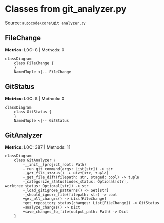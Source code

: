 # Classes from git_analyzer.py

Source: `autocode\core\git_analyzer.py`

## FileChange

**Metrics:** LOC: 8 | Methods: 0

```mermaid
classDiagram
    class FileChange {
    }
    NamedTuple <|-- FileChange

```

## GitStatus

**Metrics:** LOC: 8 | Methods: 0

```mermaid
classDiagram
    class GitStatus {
    }
    NamedTuple <|-- GitStatus

```

## GitAnalyzer

**Metrics:** LOC: 387 | Methods: 11

```mermaid
classDiagram
    class GitAnalyzer {
        -__init__(project_root: Path)
        -_run_git_command(args: List[str]) -> str
        -_get_file_status() -> Dict[str, tuple]
        -_get_file_diff(filepath: str, staged: bool) -> tuple
        -_categorize_status(index_status: Optional[str], worktree_status: Optional[str]) -> str
        -_load_gitignore_patterns() -> Set[str]
        -_should_ignore_file(filepath: str) -> bool
        +get_all_changes() -> List[FileChange]
        +get_repository_status(changes: List[FileChange]) -> GitStatus
        +analyze_changes() -> Dict
        +save_changes_to_file(output_path: Path) -> Dict
    }

```

